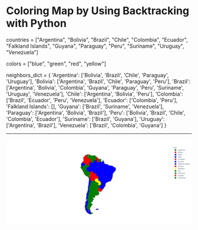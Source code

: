 # Coloring Map by Using Backtracking with Python

countries = ["Argentina", "Bolivia", "Brazil", "Chile", "Colombia", "Ecuador", 
             "Falkland Islands", "Guyana", "Paraguay", "Peru", "Suriname", 
             "Uruguay", "Venezuela"]
			 
colors = ["blue", "green", "red", "yellow"]

neighbors_dict = {
    'Argentina': ['Bolivia', 'Brazil', 'Chile', 'Paraguay', 'Uruguay'],
    'Bolivia': ['Argentina', 'Brazil', 'Chile', 'Paraguay', 'Peru'],
    'Brazil': ['Argentina', 'Bolivia', 'Colombia', 'Guyana', 'Paraguay',
               'Peru', 'Suriname', 'Uruguay', 'Venezuela'],
    'Chile': ['Argentina', 'Bolivia', 'Peru'],
    'Colombia': ['Brazil', 'Ecuador', 'Peru', 'Venezuela'],
    'Ecuador': ['Colombia', 'Peru'],
    'Falkland Islands': [],
    'Guyana': ['Brazil', 'Suriname', 'Venezuela'],
    'Paraguay': ['Argentina', 'Bolivia', 'Brazil'],
    'Peru': ['Bolivia', 'Brazil', 'Chile', 'Colombia', 'Ecuador'],
    'Suriname': ['Brazil', 'Guyana'],
    'Uruguay': ['Argentina', 'Brazil'],
    'Venezuela': ['Brazil', 'Colombia', 'Guyana']
    }
    
---

<img src="/resources/colored-plot.png?raw=true"/>
